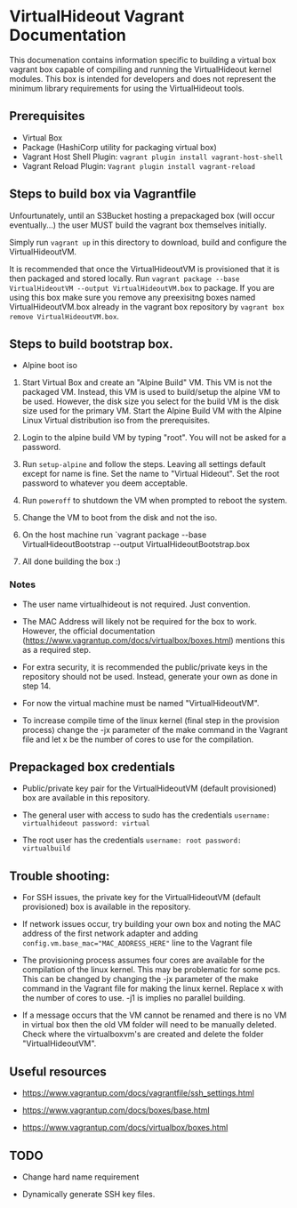 # VirtualHideout Vagrant Documentation

This documenation contains information specific to building a virtual box vagrant box
capable of compiling and running the VirtualHideout kernel modules. This box is intended for developers and does not represent the minimum library requirements for using the VirtualHideout tools.

## Prerequisites
- Virtual Box
- Package (HashiCorp utility for packaging virtual box)
- Vagrant Host Shell Plugin: `vagrant plugin install vagrant-host-shell`
- Vagrant Reload Plugin: `Vagrant plugin install vagrant-reload`

## Steps to build box via Vagrantfile

Unfourtunately, until an S3Bucket hosting a prepackaged box (will occur eventually...) the user MUST build the vagrant box themselves initially.

Simply run `vagrant up` in this directory to download, build and configure the VirtualHideoutVM.

It is recommended that once the VirtualHideoutVM is provisioned that it is then packaged and stored locally. Run `vagrant package --base VirtualHideoutVM --output VirtualHideoutVM.box` to package.
If you are using this box make sure you remove any preexisitng boxes named VirtualHideoutVM.box already in the vagrant box repository by `vagrant box remove VirtualHideoutVM.box`.

## Steps to build bootstrap box.
- Alpine boot iso

1. Start Virtual Box and create an "Alpine Build" VM. This VM is not the packaged VM.
Instead, this VM is used to build/setup the alpine VM to be used. However, the disk size you select for the build VM is the disk size used for the primary VM. 
Start the Alpine Build VM with the Alpine Linux Virtual distribution iso from the prerequisites.

2. Login to the alpine build VM by typing "root". You will not be asked for a password.

3. Run `setup-alpine` and follow the steps. Leaving all settings default except for name is fine. Set the name to "Virtual Hideout". Set the root password to whatever you deem acceptable.

4. Run `poweroff` to shutdown the VM when prompted to reboot the system.

5. Change the VM to boot from the disk and not the iso.

6. On the host machine run `vagrant package --base VirtualHideoutBootstrap --output VirtualHideoutBootstrap.box

7. All done building the box :)

### Notes

* The user name virtualhideout is not required. Just convention.

* The MAC Address will likely not be required for the box to work. However, the official documentation (https://www.vagrantup.com/docs/virtualbox/boxes.html) mentions this as a required step.

* For extra security, it is recommended the public/private keys in the repository should not be used. Instead, generate your own as done in step 14.

* For now the virtual machine must be named "VirtualHideoutVM".

* To increase compile time of the linux kernel (final step in the provision process) change the -jx parameter of the make command in the Vagrant file and let x be the number of cores to use for the compilation.

## Prepackaged box credentials

* Public/private key pair for the VirtualHideoutVM (default provisioned)  box are available in this repository.

* The general user with access to sudo has the credentials `username: virtualhideout password: virtual`

* The root user has the credentials `username: root password: virtualbuild`

## Trouble shooting:

* For SSH issues, the private key for the VirtualHideoutVM (default provisioned) box is available in the repository.

* If network issues occur, try building your own box and noting the MAC address of the first network adapter and adding `config.vm.base_mac="MAC_ADDRESS_HERE"` line to the Vagrant file

* The provisioning process assumes four cores are available for the compilation of the linux kernel. This may be problematic for some pcs. This can be changed by changing the -jx parameter of the make command in the Vagrant file for making the linux kernel. Replace x with the number of cores to use. -j1 is implies no parallel building.

* If a message occurs that the VM cannot be renamed and there is no VM in virtual box then the old VM folder will need to be manually deleted. Check where the virtualboxvm's are created and delete the folder "VirtualHideoutVM".

## Useful resources

* https://www.vagrantup.com/docs/vagrantfile/ssh_settings.html

* https://www.vagrantup.com/docs/boxes/base.html

* https://www.vagrantup.com/docs/virtualbox/boxes.html

## TODO

* Change hard name requirement

* Dynamically generate SSH key files.
